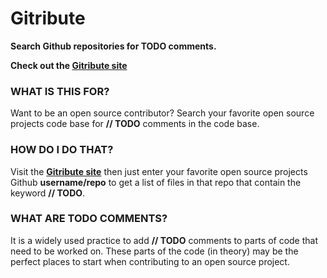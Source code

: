 # Gitribute

**Search Github repositories for TODO comments.**

**Check out the [Gitribute site](http://tylerbuchea.com/gitribute)**

### WHAT IS THIS FOR?

Want to be an open source contributor? Search your favorite open source projects code base for **// TODO** comments in the code base.

### HOW DO I DO THAT?

Visit the **[Gitribute site](http://tylerbuchea.com/gitribute)** then just enter your favorite open source projects Github **username/repo** to get a list of files in that repo that contain the keyword **// TODO**.

### WHAT ARE TODO COMMENTS?

It is a widely used practice to add **// TODO** comments to parts of code that need
to be worked on. These parts of the code (in theory) may be the perfect places to start when contributing to an open source project.
